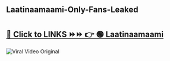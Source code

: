 
 ## Laatinaamaami-Only-Fans-Leaked

# <h2><a href="https://clipsfans.com/Laatinaamaami&ref=git">🔗 Click to LINKS ⏩⏩ 👉 🟢 Laatinaamaami </a></h2>

<a href="https://clipsfans.com/Laatinaamaami&ref=git" rel="nofollow" data-target="animated-image.originalLink"><img src="https://i.ibb.co.com/xMMVF88/686577567.gif" alt="Viral Video Original" style="max-width: 100%; display: inline-block;" data-target="animated-image.originalImage"></a>
